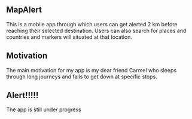 ## MapAlert
This is a mobile app through which users can get alerted 2 km before reaching their selected destination. Users can also search for places and countries and markers will situated at that location.

## Motivation
The main motivation for my app is my dear friend Carmel who sleeps through long journeys and fails to get down at specific stops.

## Alert!!!!!
The app is still under progress
